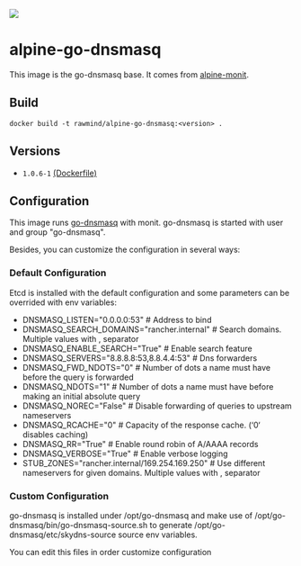 [![](https://images.microbadger.com/badges/image/rawmind/alpine-go-dnsmasq.svg)](https://microbadger.com/images/rawmind/alpine-go-dnsmasq "Get your own image badge on microbadger.com")


alpine-go-dnsmasq 
=================

This image is the go-dnsmasq base. It comes from [alpine-monit][alpine-monit].

## Build

```
docker build -t rawmind/alpine-go-dnsmasq:<version> .
```

## Versions

- `1.0.6-1` [(Dockerfile)](https://github.com/rawmind0/alpine-go-dnsmasq/blob/1.0.6-1/Dockerfile)

## Configuration

This image runs [go-dnsmasq][go-dnsmasq] with monit. go-dnsmasq is started with user and group "go-dnsmasq".

Besides, you can customize the configuration in several ways:

### Default Configuration

Etcd is installed with the default configuration and some parameters can be overrided with env variables:

- DNSMASQ_LISTEN="0.0.0.0:53"					# Address to bind
- DNSMASQ_SEARCH_DOMAINS="rancher.internal"		# Search domains. Multiple values with , separator 
- DNSMASQ_ENABLE_SEARCH="True"					# Enable search feature
- DNSMASQ_SERVERS="8.8.8.8:53,8.8.4.4:53"		# Dns forwarders
- DNSMASQ_FWD_NDOTS="0"							# Number of dots a name must have before the query is forwarded
- DNSMASQ_NDOTS="1"								# Number of dots a name must have before making an initial absolute query 
- DNSMASQ_NOREC="False"							# Disable forwarding of queries to upstream nameservers
- DNSMASQ_RCACHE="0"							# Capacity of the response cache. (‘0‘ disables caching)
- DNSMASQ_RR="True"								# Enable round robin of A/AAAA records
- DNSMASQ_VERBOSE="True"						# Enable verbose logging
- STUB_ZONES="rancher.internal/169.254.169.250"	# Use different nameservers for given domains. Multiple values with , separator


### Custom Configuration

go-dnsmasq is installed under /opt/go-dnsmasq and make use of /opt/go-dnsmasq/bin/go-dnsmasq-source.sh to generate /opt/go-dnsmasq/etc/skydns-source source env variables.

You can edit this files in order customize configuration


[alpine-monit]: https://github.com/rawmind0/alpine-monit/
[go-dnsmasq]: https://github.com/janeczku/go-dnsmasq

